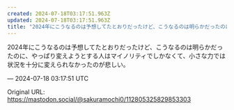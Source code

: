 ```yaml
---
created: 2024-07-18T03:17:51.963Z
updated: 2024-07-18T03:17:51.963Z
title: "2024年にこうなるのは予想してたとおりだったけど、こうなるのは明らかだったのに[...]"
---
```


<p>2024年にこうなるのは予想してたとおりだったけど、こうなるのは明らかだったのに、やっぱり変えようとする人はマイノリティでしかなくて、小さな力では状況を十分に変えられなかったのが悲しい。</p>

&mdash; 2024-07-18 03:17:51 UTC

Original URL: https://mastodon.social/@sakuramochi0/112805325829853303
